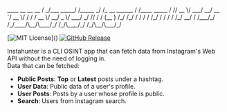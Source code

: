 <p>
    ____           __        __                __           
   /  _/___  _____/ /_____ _/ /_  __  ______  / /____  _____
   / // __ \/ ___/ __/ __ `/ __ \/ / / / __ \/ __/ _ \/ ___/
 _/ // / / (__  ) /_/ /_/ / / / / /_/ / / / / /_/  __/ /    
/___/_/ /_/____/\__/\__,_/_/ /_/\__,_/_/ /_/\__/\___/_/     
                                                            
</p>

[![MIT License](https://img.shields.io/apm/l/atomic-design-ui.svg?)]() [![GitHub Release](https://img.shields.io/badge/release-v2.0.0-blue)]()

Instahunter is a CLI OSINT app that can fetch data from Instagram's Web API without the need of logging in.
<br/>
Data that can be fetched:
- **Public Posts**: **Top** or **Latest** posts under a hashtag.
- **User Data**: Public data of a user's profile.
- **User Posts**: Posts by a user whose profile is public.
- **Search**: Users from instagram search.